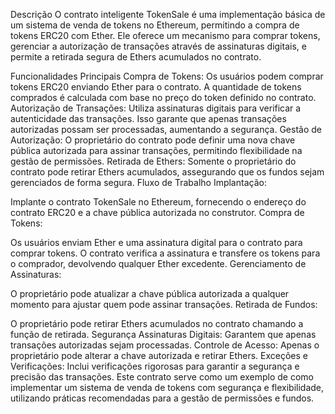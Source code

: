 Descrição
O contrato inteligente TokenSale é uma implementação básica de um sistema de venda de tokens no Ethereum, permitindo a compra de tokens ERC20 com Ether. Ele oferece um mecanismo para comprar tokens, gerenciar a autorização de transações através de assinaturas digitais, e permite a retirada segura de Ethers acumulados no contrato.

Funcionalidades Principais
Compra de Tokens: Os usuários podem comprar tokens ERC20 enviando Ether para o contrato. A quantidade de tokens comprados é calculada com base no preço do token definido no contrato.
Autorização de Transações: Utiliza assinaturas digitais para verificar a autenticidade das transações. Isso garante que apenas transações autorizadas possam ser processadas, aumentando a segurança.
Gestão de Autorização: O proprietário do contrato pode definir uma nova chave pública autorizada para assinar transações, permitindo flexibilidade na gestão de permissões.
Retirada de Ethers: Somente o proprietário do contrato pode retirar Ethers acumulados, assegurando que os fundos sejam gerenciados de forma segura.
Fluxo de Trabalho
Implantação:

Implante o contrato TokenSale no Ethereum, fornecendo o endereço do contrato ERC20 e a chave pública autorizada no construtor.
Compra de Tokens:

Os usuários enviam Ether e uma assinatura digital para o contrato para comprar tokens. O contrato verifica a assinatura e transfere os tokens para o comprador, devolvendo qualquer Ether excedente.
Gerenciamento de Assinaturas:

O proprietário pode atualizar a chave pública autorizada a qualquer momento para ajustar quem pode assinar transações.
Retirada de Fundos:

O proprietário pode retirar Ethers acumulados no contrato chamando a função de retirada.
Segurança
Assinaturas Digitais: Garantem que apenas transações autorizadas sejam processadas.
Controle de Acesso: Apenas o proprietário pode alterar a chave autorizada e retirar Ethers.
Exceções e Verificações: Inclui verificações rigorosas para garantir a segurança e precisão das transações.
Este contrato serve como um exemplo de como implementar um sistema de venda de tokens com segurança e flexibilidade, utilizando práticas recomendadas para a gestão de permissões e fundos.

